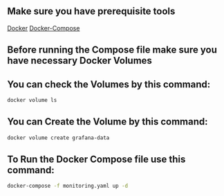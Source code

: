 ## Make sure you have prerequisite tools
[Docker](https://www.docker.com/)
[Docker-Compose](https://docs.docker.com/compose/)

## Before running the Compose file make sure you have necessary Docker Volumes
## You can check the Volumes by this command:
```bash
docker volume ls
```

## You can Create the Volume by this command:
```bash
docker volume create grafana-data
```

## To Run the Docker Compose file use this command:
```bash
docker-compose -f monitoring.yaml up -d
```
